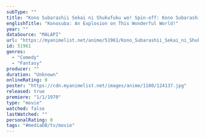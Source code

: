 ```yaml
---
subType: ""
title: "Kono Subarashii Sekai ni Shukufuku wo! Spin-off: Kono Subarashii Sekai ni Bakuen wo!"
englishTitle: "Konosuba: An Explosion on This Wonderful World!"
year: ""
dataSource: "MALAPI"
url: "https://myanimelist.net/anime/51961/Kono_Subarashii_Sekai_ni_Shukufuku_wo_Spin-off__Kono_Subarashii_Sekai_ni_Bakuen_wo"
id: 51961
genres: 
  - "Comedy"
  - "Fantasy"
producer: ""
duration: "Unknown"
onlineRating: 0
poster: "https://cdn.myanimelist.net/images/anime/1180/124137.jpg"
released: true
premiere: "1/1/1970"
type: "movie"
watched: false
lastWatched: ""
personalRating: 0
tags: "#mediaDB/tv/movie"
---
```

